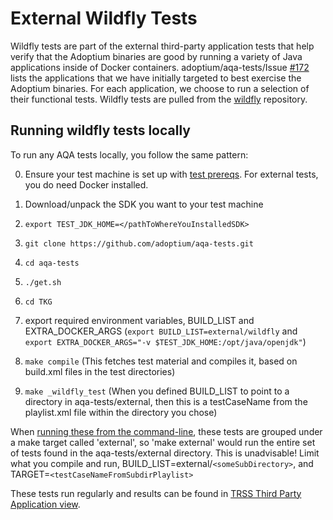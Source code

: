 # External Wildfly Tests

Wildfly tests are part of the external third-party application tests that help verify that the Adoptium binaries are good by running a variety of Java applications inside of Docker containers. adoptium/aqa-tests/Issue [#172](https://github.com/adoptium/aqa-tests/issues/172) lists the applications that we have initially targeted to best exercise the Adoptium binaries. For each application, we choose to run a selection of their functional tests. Wildfly tests are pulled from the [wildfly](https://github.com/wildfly/wildfly.git) repository.


## Running wildfly tests locally
To run any AQA tests locally, you follow the same pattern:

   0. Ensure your test machine is set up with [test prereqs](https://github.com/adoptium/aqa-tests/blob/master/doc/Prerequisites.md). For external tests, you do need Docker installed.

   1. Download/unpack the SDK you want to your test machine

   2. `export TEST_JDK_HOME=</pathToWhereYouInstalledSDK>`

   3. `git clone https://github.com/adoptium/aqa-tests.git`

   4. `cd aqa-tests`

   5. `./get.sh`

   6. `cd TKG`

   7. export required environment variables, BUILD_LIST and EXTRA_DOCKER_ARGS (`export BUILD_LIST=external/wildfly` and `export EXTRA_DOCKER_ARGS="-v $TEST_JDK_HOME:/opt/java/openjdk"`)

   8. `make compile` (This fetches test material and compiles it, based on build.xml files in the test directories)

   9. `make _wildfly_test` (When you defined BUILD_LIST to point to a directory in aqa-tests/external, then this is a testCaseName from the playlist.xml file within the directory you chose)

When [running these from the command-line](https://github.com/adoptium/aqa-tests/blob/master/doc/userGuide.md#local-testing-via-make-targets-on-the-commandline), these tests are grouped under a make target called 'external', so 'make external' would run the entire set of tests found in the aqa-tests/external directory. This is unadvisable! Limit what you compile and run, BUILD_LIST=external/`<someSubDirectory>`, and TARGET=`<testCaseNameFromSubdirPlaylist>`

These tests run regularly and results can be found in [TRSS Third Party Application view](https://trss.adoptopenjdk.net/ThirdPartyAppView).
